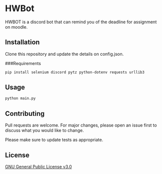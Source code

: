 # HWBot

HWBOT is a discord bot that can remind you of the deadline for assignment on moodle.

## Installation

Clone this repository and update the details on config.json. 

###Requirements 
```bash
pip install selenium discord pytz python-dotenv requests urllib3
```

## Usage

```bash
python main.py
```

## Contributing
Pull requests are welcome. For major changes, please open an issue first to discuss what you would like to change.

Please make sure to update tests as appropriate.

## License
[GNU General Public License v3.0](https://choosealicense.com/licenses/gpl-3.0/)
